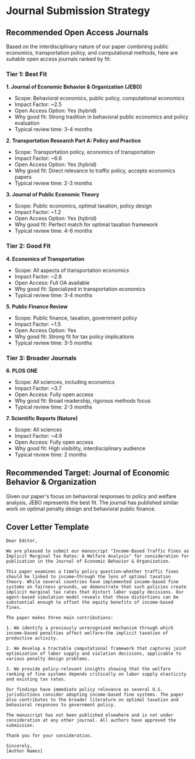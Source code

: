 # Journal Submission Strategy

## Recommended Open Access Journals

Based on the interdisciplinary nature of our paper combining public economics, transportation policy, and computational methods, here are suitable open access journals ranked by fit:

### Tier 1: Best Fit

**1. Journal of Economic Behavior & Organization (JEBO)**
- Scope: Behavioral economics, public policy, computational economics
- Impact Factor: ~2.5
- Open Access Option: Yes (hybrid)
- Why good fit: Strong tradition in behavioral public economics and policy evaluation
- Typical review time: 3-4 months

**2. Transportation Research Part A: Policy and Practice**
- Scope: Transportation policy, economics of transportation
- Impact Factor: ~6.6
- Open Access Option: Yes (hybrid)
- Why good fit: Direct relevance to traffic policy, accepts economics papers
- Typical review time: 2-3 months

**3. Journal of Public Economic Theory**
- Scope: Public economics, optimal taxation, policy design
- Impact Factor: ~1.2
- Open Access Option: Yes (hybrid)
- Why good fit: Perfect match for optimal taxation framework
- Typical review time: 4-6 months

### Tier 2: Good Fit

**4. Economics of Transportation**
- Scope: All aspects of transportation economics
- Impact Factor: ~2.8
- Open Access: Full OA available
- Why good fit: Specialized in transportation economics
- Typical review time: 3-4 months

**5. Public Finance Review**
- Scope: Public finance, taxation, government policy
- Impact Factor: ~1.5
- Open Access Option: Yes
- Why good fit: Strong fit for tax policy implications
- Typical review time: 3-5 months

### Tier 3: Broader Journals

**6. PLOS ONE**
- Scope: All sciences, including economics
- Impact Factor: ~3.7
- Open Access: Fully open access
- Why good fit: Broad readership, rigorous methods focus
- Typical review time: 2-3 months

**7. Scientific Reports (Nature)**
- Scope: All sciences
- Impact Factor: ~4.9
- Open Access: Fully open access
- Why good fit: High visibility, interdisciplinary audience
- Typical review time: 2 months

## Recommended Target: Journal of Economic Behavior & Organization

Given our paper's focus on behavioral responses to policy and welfare analysis, JEBO represents the best fit. The journal has published similar work on optimal penalty design and behavioral public finance.

## Cover Letter Template

```
Dear Editor,

We are pleased to submit our manuscript "Income-Based Traffic Fines as Implicit Marginal Tax Rates: A Welfare Analysis" for consideration for publication in the Journal of Economic Behavior & Organization.

This paper examines a timely policy question—whether traffic fines should be linked to income—through the lens of optimal taxation theory. While several countries have implemented income-based fine systems on fairness grounds, we demonstrate that such policies create implicit marginal tax rates that distort labor supply decisions. Our agent-based simulation model reveals that these distortions can be substantial enough to offset the equity benefits of income-based fines.

The paper makes three main contributions:

1. We identify a previously unrecognized mechanism through which income-based penalties affect welfare—the implicit taxation of productive activity.

2. We develop a tractable computational framework that captures joint optimization of labor supply and violation decisions, applicable to various penalty design problems.

3. We provide policy-relevant insights showing that the welfare ranking of fine systems depends critically on labor supply elasticity and existing tax rates.

Our findings have immediate policy relevance as several U.S. jurisdictions consider adopting income-based fine systems. The paper also contributes to the broader literature on optimal taxation and behavioral responses to government policy.

The manuscript has not been published elsewhere and is not under consideration at any other journal. All authors have approved the submission.

Thank you for your consideration.

Sincerely,
[Author Names]
```
